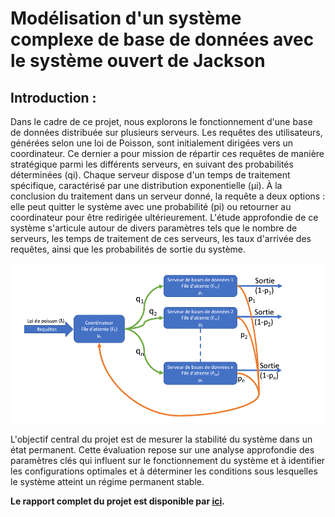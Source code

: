 # Modélisation d'un système complexe de base de données avec le système ouvert de Jackson

## **Introduction :**

Dans le cadre de ce projet, nous explorons le fonctionnement d'une base de données
distribuée sur plusieurs serveurs. Les requêtes des utilisateurs, générées selon une loi
de Poisson, sont initialement dirigées vers un coordinateur. Ce dernier a pour mission
de répartir ces requêtes de manière stratégique parmi les différents serveurs, en
suivant des probabilités déterminées (qi). Chaque serveur dispose d'un temps de
traitement spécifique, caractérisé par une distribution exponentielle (μi). À la
conclusion du traitement dans un serveur donné, la requête a deux options : elle peut
quitter le système avec une probabilité (pi) ou retourner au coordinateur pour être
redirigée ultérieurement. L'étude approfondie de ce système s'articule autour de divers
paramètres tels que le nombre de serveurs, les temps de traitement de ces serveurs, les
taux d'arrivée des requêtes, ainsi que les probabilités de sortie du système.

![Data Base](Data/bdd.png)


L'objectif central du projet est de mesurer la stabilité du système dans un état
permanent. Cette évaluation repose sur une analyse approfondie des paramètres clés
qui influent sur le fonctionnement du système et à identifier les configurations
optimales et à déterminer les conditions sous lesquelles le système atteint un régime
permanent stable.

**Le rapport complet du projet est disponible par  [ici](Rapport_du_Projet.pdf).**


